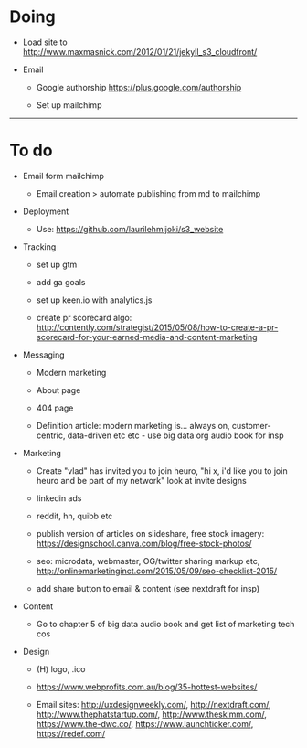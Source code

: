 # Doing

* Load site to http://www.maxmasnick.com/2012/01/21/jekyll_s3_cloudfront/

* Email

    - Google authorship https://plus.google.com/authorship

    - Set up mailchimp

***

# To do

* Email form mailchimp

    - Email creation > automate publishing from md to mailchimp

* Deployment

    - Use: https://github.com/laurilehmijoki/s3_website

* Tracking

    - set up gtm

    - add ga goals

    - set up keen.io with analytics.js

    - create pr scorecard algo: http://contently.com/strategist/2015/05/08/how-to-create-a-pr-scorecard-for-your-earned-media-and-content-marketing

* Messaging

    - Modern marketing

    - About page

    - 404 page

    - Definition article: modern marketing is... always on, customer-centric, data-driven etc etc - use big data org audio book for insp

* Marketing

    - Create "vlad" has invited you to join heuro, "hi x, i'd like you to join heuro and be part of my network" look at invite designs

    - linkedin ads

    - reddit, hn, quibb etc

    - publish version of articles on slideshare, free stock imagery: https://designschool.canva.com/blog/free-stock-photos/

    - seo: microdata, webmaster, OG/twitter sharing markup etc, http://onlinemarketinginct.com/2015/05/09/seo-checklist-2015/

    - add share button to email & content (see nextdraft for insp)

* Content

    - Go to chapter 5 of big data audio book and get list of marketing tech cos

* Design

    - (H) logo, .ico

    - https://www.webprofits.com.au/blog/35-hottest-websites/

    - Email sites: http://uxdesignweekly.com/, http://nextdraft.com/, http://www.thephatstartup.com/, http://www.theskimm.com/, https://www.the-dwc.co/, https://www.launchticker.com/, https://redef.com/